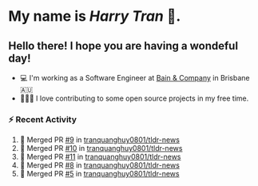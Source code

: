 #  My name is  *Harry Tran* 👋.
## Hello there! I hope you are having a wondeful day! 

- 💻 I'm working as a Software Engineer at [Bain & Company](https://www.bain.com) in Brisbane 🇦🇺
- 👨🏻‍💻 I love contributing to some open source projects in my free time.

### :zap: Recent Activity
<!--START_SECTION:activity-->
1. 🎉 Merged PR [#9](https://github.com/tranquanghuy0801/tldr-news/pull/9) in [tranquanghuy0801/tldr-news](https://github.com/tranquanghuy0801/tldr-news)
2. 🎉 Merged PR [#10](https://github.com/tranquanghuy0801/tldr-news/pull/10) in [tranquanghuy0801/tldr-news](https://github.com/tranquanghuy0801/tldr-news)
3. 🎉 Merged PR [#11](https://github.com/tranquanghuy0801/tldr-news/pull/11) in [tranquanghuy0801/tldr-news](https://github.com/tranquanghuy0801/tldr-news)
4. 🎉 Merged PR [#8](https://github.com/tranquanghuy0801/tldr-news/pull/8) in [tranquanghuy0801/tldr-news](https://github.com/tranquanghuy0801/tldr-news)
5. 🎉 Merged PR [#5](https://github.com/tranquanghuy0801/tldr-news/pull/5) in [tranquanghuy0801/tldr-news](https://github.com/tranquanghuy0801/tldr-news)
<!--END_SECTION:activity-->

<!--

Here are some ideas to get you started:

- 🔭 I’m currently working on ...
- 🌱 I’m currently learning ...
- 👯 I’m looking to collaborate on ...
- 🤔 I’m looking for help with ...
- 💬 Ask me about ...
- 📫 How to reach me: ...
- 😄 Pronouns: ...
- ⚡ Fun fact: ...
# title 1
## title 2
### title 3
#### title 4
##### title 5
###### title 6

Text that is **bold**, *italic* and ~~strikethrough~~

* [ ] Item 2
   * [x] Sub Item 2b
* [ ] Item 1

1. Item 1
   1. Item 1
1. Item 2

| Column 1 | Column 2 | Column 3 |
| :--- | :---: | ---: |
| Row 1a | Row 1b | Row 1c |
| Row 2a | Row 2b | Row 2c |

This is a [link](https://mlh.io)

this is inline `code`, here is a block of code below 👇

```ts
const name: string = 'Eddie Jaoude';

// log name
console.log(name);
```

> I am a quote to give context

I am normal text talking about the above quote ☝️ 
-->
